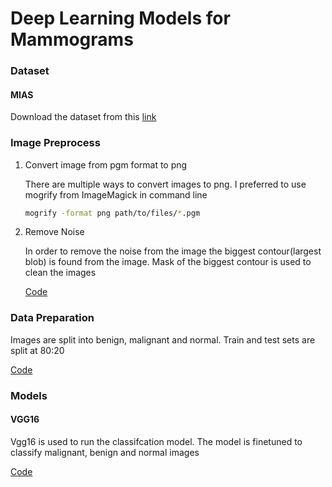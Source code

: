 # Deep Learning Models for Mammograms

### Dataset

#### MIAS
Download the dataset from this [link](http://peipa.essex.ac.uk/pix/mias/all-mias.tar.gz)

### Image Preprocess
1. Convert image from pgm format to png
   
   There are multiple ways to convert images to png. I preferred to use mogrify from ImageMagick in command line
   
   ```bash
   mogrify -format png path/to/files/*.pgm
   ```

2. Remove Noise

    In order to remove the noise from the image the biggest contour(largest blob) is found from the image. Mask of the biggest contour is used to clean the images
    
    [Code](https://github.com/ethirajsrinivasan/mammogram_deep_learning/blob/master/contour_detection/clear_image.py)
    
### Data Preparation

   Images are split into benign, malignant and normal. Train and test sets are split at 80:20 
   
   [Code](https://github.com/ethirajsrinivasan/mammogram_deep_learning/blob/master/utils/train_test_split_script.ipynb)
    
### Models

#### VGG16

   Vgg16 is used to run the classifcation model. The model is finetuned to classify malignant, benign and normal images
   
   [Code](https://github.com/ethirajsrinivasan/mammogram_deep_learning/blob/master/vgg16/vgg16_classification.ipynb)
